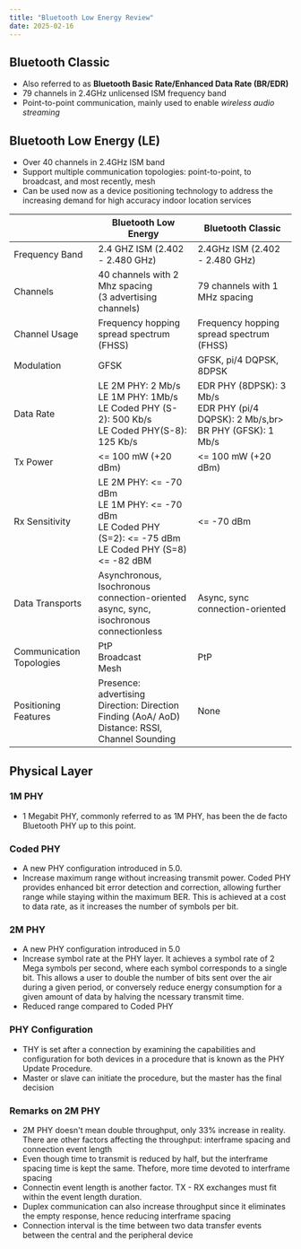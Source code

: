 ```yaml
---
title: "Bluetooth Low Energy Review"
date: 2025-02-16
---
```


## Bluetooth Classic

- Also referred to as **Bluetooth Basic Rate/Enhanced Data Rate (BR/EDR)**
- 79 channels in 2.4GHz unlicensed ISM frequency band
- Point-to-point communication, mainly used to enable _wireless audio streaming_

## Bluetooth Low Energy (LE)

- Over 40 channels in 2.4GHz ISM band
- Support multiple communication topologies: point-to-point, to broadcast, and
  most recently, mesh
- Can be used now as a device positioning technology to address the increasing
  demand for high accuracy indoor location services

|                          | Bluetooth Low Energy                                                                                              | Bluetooth Classic                                                                  |
| ------------------------ | ----------------------------------------------------------------------------------------------------------------- | ---------------------------------------------------------------------------------- |
| Frequency Band           | 2.4 GHZ ISM (2.402 - 2.480 GHz)                                                                                   | 2.4GHz ISM (2.402 - 2.480 GHz)                                                     |
| Channels                 | 40 channels with 2 Mhz spacing <br>(3 advertising channels)                                                       | 79 channels with 1 MHz spacing                                                     |
| Channel Usage            | Frequency hopping spread spectrum (FHSS)                                                                          | Frequency hopping spread spectrum (FHSS)                                           |
| Modulation               | GFSK                                                                                                              | GFSK, pi/4 DQPSK, 8DPSK                                                            |
| Data Rate                | LE 2M PHY: 2 Mb/s <br> LE 1M PHY: 1Mb/s<br>LE Coded PHY (S-2): 500 Kb/s<br>LE Coded PHY(S-8): 125 Kb/s            | EDR PHY (8DPSK): 3 Mb/s<br> EDR PHY (pi/4 DQPSK): 2 Mb/s,br> BR PHY (GFSK): 1 Mb/s |
| Tx Power                 | <= 100 mW (+20 dBm)                                                                                               | <= 100 mW (+20 dBm)                                                                |
| Rx Sensitivity           | LE 2M PHY: <= -70 dBm<br>LE 1M PHY: <= -70 dBm<br>LE Coded PHY (S=2): <= -75 dBm<br>LE Coded PHY (S=8) <= -82 dBM | <= -70 dBm                                                                         |
| Data Transports          | Asynchronous, Isochronous connection-oriented<br> async, sync, isochronous connectionless                         | Async, sync connection-oriented                                                    |
| Communication Topologies | PtP <br> Broadcast <br> Mesh                                                                                      | PtP                                                                                |
| Positioning Features     | Presence: advertising <br> Direction: Direction Finding (AoA/ AoD) <br> Distance: RSSI, Channel Sounding          | None                                                                               |

## Physical Layer

### 1M PHY

- 1 Megabit PHY, commonly referred to as 1M PHY, has been the de facto Bluetooth
  PHY up to this point.

### Coded PHY

- A new PHY configuration introduced in 5.0.
- Increase maximum range without increasing transmit power. Coded PHY provides
  enhanced bit error detection and correction, allowing further range while
  staying within the maximum BER. This is achieved at a cost to data rate, as it
  increases the number of symbols per bit.

### 2M PHY

- A new PHY configuration introduced in 5.0
- Increase symbol rate at the PHY layer. It achieves a symbol rate of 2 Mega
  symbols per second, where each symbol corresponds to a single bit. This allows
  a user to double the number of bits sent over the air during a given period,
  or conversely reduce energy consumption for a given amount of data by halving
  the ncessary transmit time.
- Reduced range compared to Coded PHY

### PHY Configuration

- THY is set after a connection by examining the capabilities and configuration
  for both devices in a procedure that is known as the PHY Update Procedure.
- Master or slave can initiate the procedure, but the master has the final
  decision

### Remarks on 2M PHY

- 2M PHY doesn't mean double throughput, only 33% increase in reality. There are
  other factors affecting the throughput: interframe spacing and connection
  event length
- Even though time to transmit is reduced by half, but the interframe spacing
  time is kept the same. Thefore, more time devoted to interframe spacing
- Connectin event length is another factor. TX - RX exchanges must fit within
  the event length duration.
- Duplex communication can also increase throughput since it eliminates the
  empty response, hence reducing interframe spacing
- Connection interval is the time between two data transfer events between the
  central and the peripheral device
